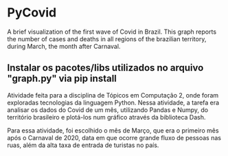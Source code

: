 # PyCovid
A brief visualization of the first wave of Covid in Brazil. This graph reports the number of cases and deaths in all regions of the brazilian territory, during March, the month after Carnaval.

## Instalar os pacotes/libs utilizados no arquivo "graph.py" via pip install

Atividade feita para a disciplina de Tópicos em Computação 2, onde foram exploradas tecnologias da linguagem Python.
Nessa atividade, a tarefa era analisar os dados do Covid de um mês, utilizando Pandas e Numpy, do território brasileiro e plotá-los num gráfico através da biblioteca Dash.

Para essa atividade, foi escolhido o mês de Março, que era o primeiro mês após o Carnaval de 2020, data em que ocorre grande fluxo de pessoas nas ruas, além da alta taxa de entrada de turistas no país.
